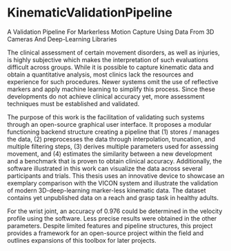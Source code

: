 # KinematicValidationPipeline
A Validation Pipeline For Markerless Motion Capture Using Data From 3D Cameras And Deep-Learning Libraries


The clinical assessment of certain movement disorders, as well as injuries, is highly subjective which makes the interpretation of such evaluations difficult across groups. While it is possible to capture kinematic data and obtain a quantitative analysis, most clinics lack the resources and experience for such procedures. Newer systems omit the use of reflective markers and apply machine learning to simplify this process. Since these developments do not achieve clinical accuracy yet, more assessment techniques must be established and validated.

The purpose of this work is the facilitation of validating such systems through an open-source graphical user interface. It proposes a modular functioning backend structure creating a pipeline that (1) stores / manages the data, (2) preprocesses the data through interpolation, truncation, and multiple filtering steps, (3) derives multiple parameters used for assessing movement, and (4) estimates the similarity between a new development and a benchmark that is proven to obtain clinical accuracy. Additionally, the software illustrated in this work can visualize the data across several participants and trials. This thesis uses an innovative device  to showcase an exemplary comparison with the VICON system and illustrate the validation of modern 3D-deep-learning marker-less kinematic data. The dataset contains yet unpublished data on a reach and grasp task in healthy adults.

For the wrist joint, an accuracy of 0.976 could be determined in the velocity profile using the software. Less precise results were obtained in the other parameters. Despite limited features and pipeline structures, this project provides a framework for an open-source project within the field and outlines expansions of this toolbox for later projects.
